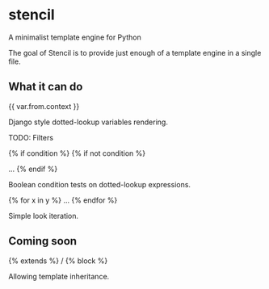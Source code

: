 # stencil
A minimalist template engine for Python


The goal of Stencil is to provide just enough of a template engine in a single file.

## What it can do

{{ var.from.context }}

Django style dotted-lookup variables rendering.

TODO: Filters


{% if condition %}
{% if not condition %}

...
{% endif %}

Boolean condition tests on dotted-lookup expressions.

{% for x in y %}
...
{% endfor %}

Simple look iteration.


## Coming soon

{% extends %} / {% block %}

Allowing template inheritance.
